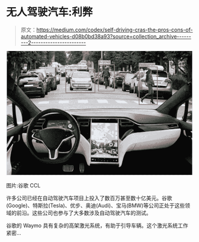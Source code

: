 # 无人驾驶汽车:利弊

> 原文：<https://medium.com/codex/self-driving-cras-the-pros-cons-of-automated-vehicles-d08b0bd38a93?source=collection_archive---------2----------------------->

![](img/5e21c462bbfbd3022127bfc5fbd6eb75.png)

图片:谷歌 CCL

许多公司已经在自动驾驶汽车项目上投入了数百万甚至数十亿美元。谷歌(Google)、特斯拉(Tesla)、优步、奥迪(Audi)、宝马(BMW)等公司正处于这些领域的前沿。这些公司也参与了大多数涉及自动驾驶汽车的测试。

谷歌的 Waymo 具有复杂的高架激光系统，有助于引导车辆。这个激光系统工作紧密…